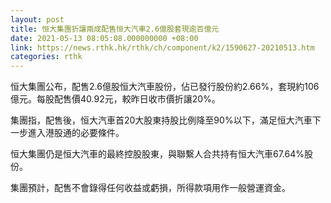 ```yaml
---
layout: post
title: 恒大集團折讓兩成配售恒大汽車2.6億股套現逾百億元
date: 2021-05-13 08:05:08.000000000 +08:00
link: https://news.rthk.hk/rthk/ch/component/k2/1590627-20210513.htm
categories: rthk
---
```


恒大集團公布，配售2.6億股恒大汽車股份，佔已發行股份約2.66%，套現約106億元。每股配售價40.92元，較昨日收市價折讓20%。

集團指，配售後，恒大汽車首20大股東持股比例降至90%以下，滿足恒大汽車下一步進入港股通的必要條件。

恒大集團仍是恒大汽車的最終控股股東，與聯繫人合共持有恒大汽車67.64%股份。

集團預計，配售不會錄得任何收益或虧損，所得款項用作一般營運資金。
